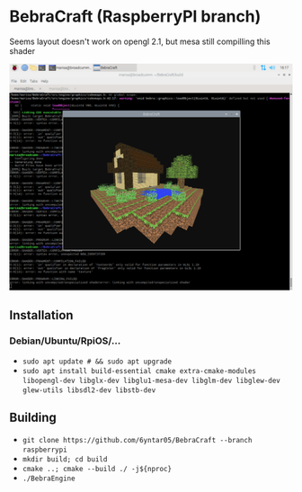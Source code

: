 # BebraCraft (RaspberryPI branch)
Seems layout doesn't work on opengl 2.1, but mesa still compilling this shader

![BebraCraft Screenshot](/Screenshot.png?raw=true "BebraCraft")

## Installation
### Debian/Ubuntu/RpiOS/...
- `sudo apt update # && sudo apt upgrade`
- `sudo apt install build-essential cmake extra-cmake-modules libopengl-dev libglx-dev libglu1-mesa-dev libglm-dev libglew-dev glew-utils libsdl2-dev libstb-dev`

## Building
- `git clone https://github.com/6yntar05/BebraCraft --branch raspberrypi`
- `mkdir build; cd build`
- `cmake ..; cmake --build ./ -j${nproc}`
- `./BebraEngine`